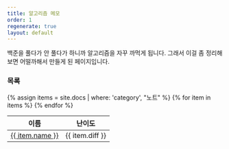 ```yaml
---
title: 알고리즘 메모
order: 1
regenerate: true
layout: default
---
```


백준을 풀다가 안 풀다가 하니까 알고리즘을 자꾸 까먹게 됩니다. 그래서 이걸 좀 정리해보면 어떨까해서 만들게 된 페이지입니다.

### 목록

<table id="notes">
    <thead>
        <tr>
            <th onclick="sortTable(0,'notes')">이름</th>
            <th onclick="sortTable(1,'notes')">난이도</th>
        </tr>
    </thead>
    <tbody>
        {% assign items = site.docs | where: 'category', "노트" %}
        {% for item in items %}
            <tr>
                <td><a href="{{ item.url | relative_url }}">{{ item.name }}</a></td>
                <td>{{ item.diff }}</td>
            </tr>
        {% endfor %}
    </tbody>
</table>

<script src="{{ site.baseurl }}/scripts/sort.js" charset="utf-8">
